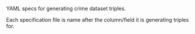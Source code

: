YAML specs for generating crime dataset triples.

Each specification file is name after the column/field it is generating triples for.
